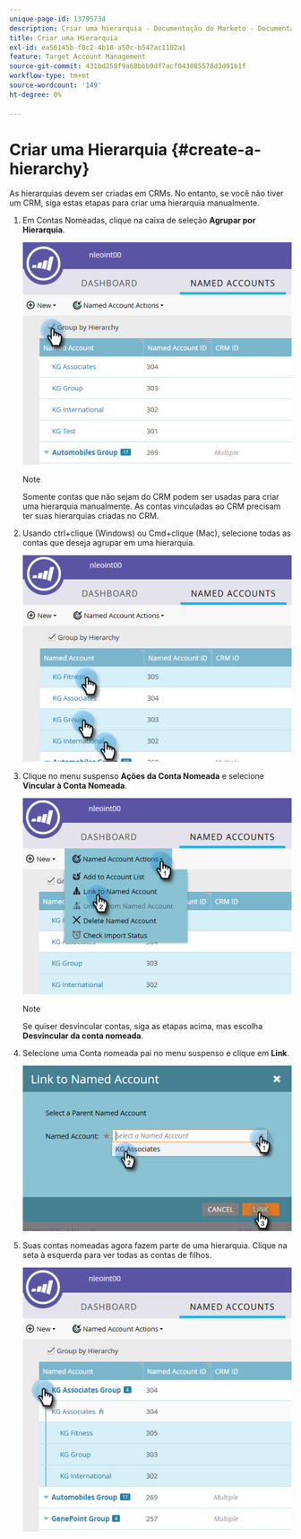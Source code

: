 ```yaml
---
unique-page-id: 13795734
description: Criar uma hierarquia - Documentação do Marketo - Documentação do produto
title: Criar uma Hierarquia
exl-id: ea56145b-f8c2-4b18-a50c-b547ac1102a1
feature: Target Account Management
source-git-commit: 431bd258f9a68bbb9df7acf043085578d3d91b1f
workflow-type: tm+mt
source-wordcount: '149'
ht-degree: 0%

---
```


# Criar uma Hierarquia {#create-a-hierarchy}

As hierarquias devem ser criadas em CRMs. No entanto, se você não tiver um CRM, siga estas etapas para criar uma hierarquia manualmente.

1. Em Contas Nomeadas, clique na caixa de seleção **Agrupar por Hierarquia**.

   ![](assets/create-a-hierarchy-1.png)

   >[!NOTE]
   >
   >Somente contas que não sejam do CRM podem ser usadas para criar uma hierarquia manualmente. As contas vinculadas ao CRM precisam ter suas hierarquias criadas no CRM.

1. Usando ctrl+clique (Windows) ou Cmd+clique (Mac), selecione todas as contas que deseja agrupar em uma hierarquia.

   ![](assets/create-a-hierarchy-2.png)

1. Clique no menu suspenso **Ações da Conta Nomeada** e selecione **Vincular à Conta Nomeada**.

   ![](assets/create-a-hierarchy-3.png)

   >[!NOTE]
   >
   >Se quiser desvincular contas, siga as etapas acima, mas escolha **Desvincular da conta nomeada**.

1. Selecione uma Conta nomeada pai no menu suspenso e clique em **Link**.

   ![](assets/create-a-hierarchy-4.png)

1. Suas contas nomeadas agora fazem parte de uma hierarquia. Clique na seta à esquerda para ver todas as contas de filhos.

   ![](assets/create-a-hierarchy-5.png)
